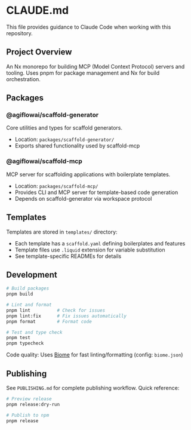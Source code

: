 # CLAUDE.md

This file provides guidance to Claude Code when working with this repository.

## Project Overview

An Nx monorepo for building MCP (Model Context Protocol) servers and tooling. Uses pnpm for package management and Nx for build orchestration.

## Packages

### @agiflowai/scaffold-generator
Core utilities and types for scaffold generators.
- Location: `packages/scaffold-generator/`
- Exports shared functionality used by scaffold-mcp

### @agiflowai/scaffold-mcp
MCP server for scaffolding applications with boilerplate templates.
- Location: `packages/scaffold-mcp/`
- Provides CLI and MCP server for template-based code generation
- Depends on scaffold-generator via workspace protocol

## Templates

Templates are stored in `templates/` directory:
- Each template has a `scaffold.yaml` defining boilerplates and features
- Template files use `.liquid` extension for variable substitution
- See template-specific READMEs for details

## Development

```bash
# Build packages
pnpm build

# Lint and format
pnpm lint          # Check for issues
pnpm lint:fix      # Fix issues automatically
pnpm format        # Format code

# Test and type check
pnpm test
pnpm typecheck
```

Code quality: Uses [Biome](https://biomejs.dev/) for fast linting/formatting (config: `biome.json`)

## Publishing

See `PUBLISHING.md` for complete publishing workflow. Quick reference:

```bash
# Preview release
pnpm release:dry-run

# Publish to npm
pnpm release
```
